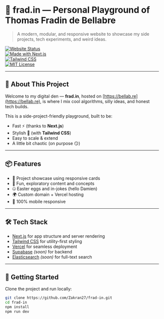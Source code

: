 # 🐾 frad.in — Personal Playground of Thomas Fradin de Bellabre

> A modern, modular, and responsive website to showcase my side projects, tech experiments, and weird ideas.

[![Website Status](https://img.shields.io/website?url=https%3A%2F%2Fbellab.re)](https://bellab.re)  
[![Made with Next.js](https://img.shields.io/badge/Next.js-000000?logo=next.js&logoColor=white)](https://nextjs.org/)  
[![Tailwind CSS](https://img.shields.io/badge/Tailwind_CSS-06B6D4?logo=tailwindcss&logoColor=white)](https://tailwindcss.com/)  
[![MIT License](https://img.shields.io/badge/license-MIT-blue)](LICENSE)

---

## 🚀 About This Project

Welcome to my digital den — **frad.in**, hosted on [https://bellab.re](https://bellab.re), is where I mix cool algorithms, silly ideas, and honest tech builds.

This is a side-project-friendly playground, built to be:
- Fast ⚡ (thanks to **Next.js**)
- Stylish 🎨 (with **Tailwind CSS**)
- Easy to scale & extend
- A little bit chaotic (on purpose 😏)

---

## 📦 Features

- 🎯 Project showcase using responsive cards
- 🧠 Fun, exploratory content and concepts
- 🤐 Easter eggs and in-jokes (hello Damien)
- 🌍 Custom domain + Vercel hosting
- 📱 100% mobile responsive

---

## 🛠️ Tech Stack

- [Next.js](https://nextjs.org/) for app structure and server rendering
- [Tailwind CSS](https://tailwindcss.com/) for utility-first styling
- [Vercel](https://vercel.com/) for seamless deployment
- [Supabase](https://supabase.com/) *(soon)* for backend
- [Elasticsearch](https://www.elastic.co/) *(soon)* for full-text search

---

## 📂 Getting Started

Clone the project and run locally:

```bash
git clone https://github.com/Zakran27/frad-in.git
cd frad-in
npm install
npm run dev
